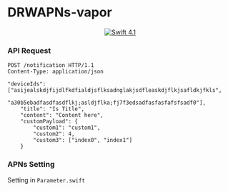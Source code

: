 # DRWAPNs-vapor
<p align="center">
    <a href="https://swift.org">
        <img src="http://img.shields.io/badge/swift-4.1-brightgreen.svg" alt="Swift 4.1">
    </a>
</p>

### API Request

```applescript
POST /notification HTTP/1.1
Content-Type: application/json

"deviceIds": ["asijealskdjfijdlfkdfialdjsflksadnglakjsdfleaskdjflkjsafldkjfkls",
    			  "a30b5ebadfasdfasdflkj;asldjflka;fj7f3edsadfasfasfafsfsadf0"],
	"title": "Is Title",
    "content": "Content here",
    "customPayload": {
    	"custom1": "custom1",
    	"custom2": 4,
    	"custom3": ["index0", "index1"]
    }
```

### APNs Setting

Setting in ``Parameter.swift``
